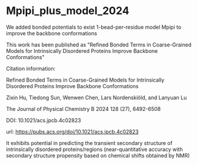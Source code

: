 # Mpipi_plus_model_2024
We added bonded potentials to exist 1-bead-per-residue model Mpipi to improve the backbone conformations

This work has been published as "Refined Bonded Terms in Coarse-Grained Models for Intrinsically Disordered Proteins Improve Backbone Conformations"

Citation information: 

Refined Bonded Terms in Coarse-Grained Models for Intrinsically Disordered Proteins Improve Backbone Conformations

Zixin Hu, Tiedong Sun, Wenwen Chen, Lars Nordenskiöld, and Lanyuan Lu

The Journal of Physical Chemistry B 2024 128 (27), 6492-6508

DOI: 10.1021/acs.jpcb.4c02823

url: https://pubs.acs.org/doi/10.1021/acs.jpcb.4c02823


It exhibits potential in predicting the transient secondary structure of intrinsically disordered proteins/regions (near-quantitative accuracy with secondary structure propensity based on chemical shifts obtained by NMR)
